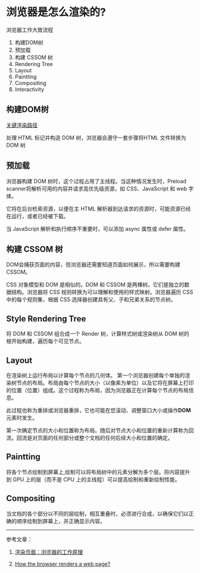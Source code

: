
# 浏览器是怎么渲染的?

浏览器工作大致流程

1. 构建DOM树
2. 预加载
3. 构建 CSSOM 树
4. Rendering Tree
5. Layout
6. Paintting
7. Compositing
8. Interactivity

## 构建DOM树

[关键渲染路径](https://developer.mozilla.org/zh-CN/docs/Web/Performance/Critical_rendering_path)

处理 HTML 标记并构造 DOM 树，浏览器会遵守一套步骤将HTML 文件转换为 DOM 树

## 预加载

浏览器构建 DOM 树时，这个过程占用了主线程。当这种情况发生时，Preload scanner将解析可用的内容并请求高优先级资源，如 CSS、JavaScript 和 web 字体。

它将在后台检索资源，以便在主 HTML 解析器到达请求的资源时，可能资源已经在运行，或者已经被下载。

当 JavaScript 解析和执行顺序不重要时，可以添加 async 属性或 defer 属性。

## 构建 CSSOM 树

DOM会捕获页面的内容，但浏览器还需要知道页面如何展示，所以需要构建CSSOM。

CSS 对象模型和 DOM 是相似的。DOM 和 CSSOM 是两棵树。它们是独立的数据结构。浏览器将 CSS 规则转换为可以理解和使用的样式映射。浏览器遍历 CSS 中的每个规则集，根据 CSS 选择器创建具有父、子和兄弟关系的节点树。

## Style Rendering Tree

将 DOM 和 CSSOM 组合成一个 Render 树，计算样式树或渲染树从 DOM 树的根开始构建，遍历每个可见节点。

## Layout

在渲染树上运行布局以计算每个节点的几何体。
第一个浏览器创建每个单独的渲染树节点的布局。布局由每个节点的大小（以像素为单位）以及它将在屏幕上打印的位置（位置）组成。这个过程称为布局，因为浏览器正在计算每个节点的布局信息。

此过程也称为重排或浏览器重排，它也可能在您滚动、调整窗口大小或操作**DOM**元素时发生。

第一次确定节点的大小和位置称为布局。随后对节点大小和位置的重新计算称为回流。回流是对页面的任何部分或整个文档的任何后续大小和位置的确定。

## Paintting

将各个节点绘制到屏幕上,绘制可以将布局树中的元素分解为多个层。将内容提升到 GPU 上的层（而不是 CPU 上的主线程）可以提高绘制和重新绘制性能。

## Compositing

当文档的各个部分以不同的层绘制，相互重叠时，必须进行合成，以确保它们以正确的顺序绘制到屏幕上，并正确显示内容。

---

参考文章：

1. [渲染页面：浏览器的工作原理](https://developer.mozilla.org/zh-CN/docs/Web/Performance/How_browsers_work)

2. [How the browser renders a web page?](https://medium.com/jspoint/how-the-browser-renders-a-web-page-dom-cssom-and-rendering-df10531c9969)

